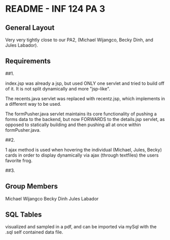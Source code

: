 # README - INF 124 PA 3

## General Layout

Very very tightly close to our PA2, (Michael Wijangco, Becky Dinh, and Jules Labador).

## Requirements

##1.

index.jsp was already a jsp, but used ONLY one servlet and tried to build off of it. It is not split dynamically and more "jsp-like".

The recents.java servlet was replaced with recentz.jsp, which implements in a different way to be used.

The formPusher.java servlet maintains its core functionality of pushing a forms data to the backend, but now FORWARDS to the details.jsp servlet, as opposed to statically building and then pushing all at once within formPusher.java.

##2.
    
1 ajax method is used when hovering the individual (Michael, Jules, Becky) cards in order to display dynamically via ajax (through textfiles) the users favorite frog.


##3. 

## Group Members

Michael Wijangco
Becky Dinh
Jules Labador


## SQL Tables

visualized and sampled in a pdf, and can be imported via mySql with the .sql self contained data file.
